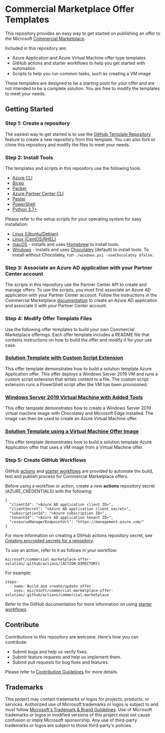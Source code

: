 # Commercial Marketplace Offer Templates
This repository provides an easy way to get started on publishing an offer to the Microsoft [Commercial Marketplace](https://learn.microsoft.com/en-us/azure/marketplace/overview).

Included in this repository are:
- Azure Application and Azure Virtual Machine offer type templates
- GitHub actions and starter workflows to help you get started with automation
- Scripts to help you run common tasks, such as creating a VM image

These templates are designed to be a starting point for your offer and are not intended to be a complete solution. You are free to modify the templates to meet your needs.

## Getting Started

### Step 1: Create a repository
The easiest way to get started is to use the [GitHub Template Repository](https://help.github.com/en/github/creating-cloning-and-archiving-repositories/creating-a-repository-from-a-template) feature to create a new repository from this template. You can also fork or clone this repository and modify the files to meet your needs.

### Step 2: Install Tools

The templates and scripts in this repository use the following tools:
- [Azure CLI](https://docs.microsoft.com/en-us/cli/azure/install-azure-cli?view=azure-cli-latest)
- [Bicep](https://docs.microsoft.com/en-us/azure/azure-resource-manager/bicep/install#azure-cli)
- [Packer](https://www.packer.io/downloads)
- [Azure Partner Center CLI](https://github.com/microsoft/az-partner-center-cli)
- [Pester](https://pester.dev/docs/introduction/installation)
- [PowerShell](https://docs.microsoft.com/en-us/powershell/scripting/install/installing-powershell)
- [Python 3.7+](https://www.python.org/downloads/)

Please refer to the setup scripts for your operating system for easy installation:
- [Linux (Ubuntu/Debian)](setup/linux_ubuntu_debian.sh)
- [Linux (CentOS/RHEL)](setup/linux_centos_rhel.sh)
- [macOS](setup/macos.sh) - installs and uses [Homebrew](https://brew.sh/) to install tools.
- [Windows](setup/windows.ps1) - installs and uses [Chocolatey](https://chocolatey.org/) (default) to install tools. To install without Chocolatey, run `./windows.ps1 -useChocolatey $false`.

### Step 3: Associate an Azure AD application with your Partner Center account

The scripts in this repository use the Partner Center API to create and manage offers. To use the scripts, you must first associate an Azure AD application with your Partner Center account. Follow the instructions in the Commercial Marketplace [documentation](https://learn.microsoft.com/en-us/azure/marketplace/submission-api-onboard) to create an Azure AD application and associate it with your Partner Center account.

### Step 4: Modify Offer Template Files

Use the following offer templates to build your own Commercial Marketplace offerings. Each offer template includes a README file that contains instructions on how to build the offer and modify it for your use case.

### [Solution Template with Custom Script Extension](marketplace/application/base-image-vm/README.md)

This offer template demonstrates how to build a solution template Azure Application offer. This offer deploys a Windows Server 2019 VM and runs a custom script extension that writes content to a file. The custom script extension runs a PowerShell script after the VM has been provisioned.

### [Windows Server 2019 Virtual Machine with Added Tools](marketplace/virtual-machine/basic-windows-vm/README.md)

This offer template demonstrates how to create a Windows Server 2019 virtual machine image with Chocolatey and Microsoft Edge installed. The image can then be used to create an Azure Virtual Machine offer.

### [Solution Template using a Virtual Machine Offer Image](marketplace/application/vm-offer-image/README.md)

This offer template demonstrates how to build a solution template Azure Application offer that uses a VM image from a Virtual Machine offer.

### Step 5: Create GitHub Workflows

GitHub [actions](.github/actions/) and [starter workflows](workflow-templates/) are provided to automate the build, test and publish process for Commercial Marketplace offers.

Before using a workflow or action, create a new **actions** repository secret (AZURE_CREDENTIALS) with the following:
```
{
  "clientId": "<Azure AD application client ID>",
  "clientSecret": "<Azure AD application client secret>",
  "subscriptionId": "<Azure subscription ID>",
  "tenantId": "<Azure AD application tenant ID>",
  "resourceManagerEndpointUrl": "https://management.azure.com/"
}
```

For more information on creating a GitHub actions repository secret, see [Creating encrypted secrets for a repository](https://docs.github.com/en/actions/security-guides/encrypted-secrets#creating-encrypted-secrets-for-a-repository).

To use an action, refer to it as follows in your workflow:
```
microsoft/commercial-marketplace-offer-solution/.github/actions/[ACTION DIRECTORY]
```
For example:
```
steps:
  - name: Build and create/update offer
    uses: microsoft/commercial-marketplace-offer-solution/.github/actions/commercial-marketplace
```
Refer to the GitHub documentation for more information on using [starter workflows](https://docs.github.com/en/actions/using-workflows/using-starter-workflows).


## Contribute
Contributions to this repository are welcome. Here's how you can contribute:
- Submit bugs and help us verify fixes.
- Submit feature requests and help us implement them.
- Submit pull requests for bug fixes and features.

Please refer to [Contribution Guidelines](CONTRIBUTING.md) for more details.

## Trademarks

This project may contain trademarks or logos for projects, products, or services. Authorized use of Microsoft trademarks or logos is subject to and must follow [Microsoft's Trademark & Brand Guidelines](https://www.microsoft.com/en-us/legal/intellectualproperty/trademarks/usage/general). Use of Microsoft trademarks or logos in modified versions of this project must not cause confusion or imply Microsoft sponsorship. Any use of third-party trademarks or logos are subject to those third-party's policies.
